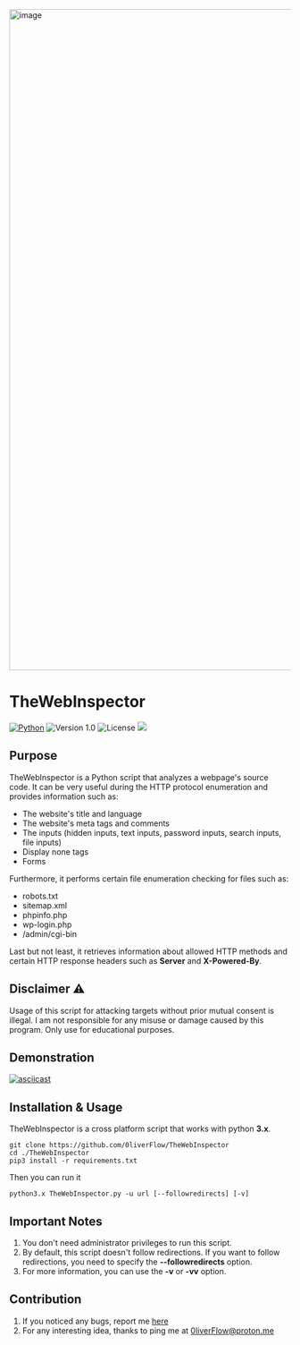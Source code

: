 <img width="1182" alt="image" src="https://user-images.githubusercontent.com/64969369/236709424-19a345c3-af3e-496a-9045-2e5294b956ad.png">

# TheWebInspector
[![Python](https://img.shields.io/badge/Python-3.x-yellow.svg)](https://www.python.org/) 
![Version 1.0](http://img.shields.io/badge/version-v1.0-orange.svg) ![License](https://img.shields.io/badge/license-MIT-red.svg) <img src="https://img.shields.io/badge/Maintained%3F-Yes-96c40f"> 

## Purpose
TheWebInspector is a Python script that analyzes a webpage's source code. It can be very useful during the HTTP protocol enumeration and provides information such as:
- The website's title and language
- The website's meta tags and comments
- The inputs (hidden inputs, text inputs, password inputs, search inputs, file inputs)
- Display none tags
- Forms

Furthermore, it performs certain file enumeration checking for files such as:
- robots.txt
- sitemap.xml
- phpinfo.php
- wp-login.php
- /admin/cgi-bin

Last but not least, it retrieves information about allowed HTTP methods and certain HTTP response headers such as **Server** and **X-Powered-By**.

## Disclaimer ⚠️
Usage of this script for attacking targets without prior mutual consent is illegal. I am not responsible for any misuse or damage caused by this program. Only use for educational purposes.

## Demonstration
[![asciicast](https://asciinema.org/a/uwTfdgW1o9niMVfKMKlGkE8Z3.svg)](https://asciinema.org/a/uwTfdgW1o9niMVfKMKlGkE8Z3)

## Installation & Usage
TheWebInspector is a cross platform script that works with python **3.x**.
```
git clone https://github.com/0liverFlow/TheWebInspector
cd ./TheWebInspector
pip3 install -r requirements.txt
```
Then you can run it
```
python3.x TheWebInspector.py -u url [--followredirects] [-v]
```
## Important Notes
1. You don't need administrator privileges to run this script.
2. By default, this script doesn't follow redirections. If you want to follow redirections, you need to specify the **--followredirects** option.
3. For more information, you can use the **-v** or **-vv** option.

## Contribution
1. If you noticed any bugs, report me  <a href="https://github.com/0liverFlow/TheWebInspector/issues">here</a> 
2. For any interesting idea, thanks to ping me at 0liverFlow@proton.me

